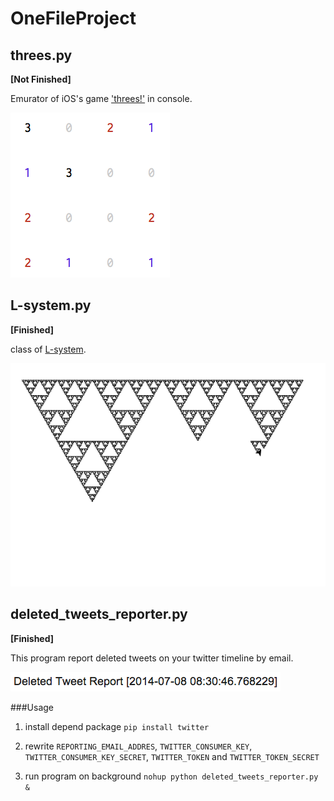OneFileProject
==============

## threes.py
__[Not Finished]__

Emurator of iOS's game ['threes!'](https://itunes.apple.com/jp/app/threes!/id779157948?mt=8) in console.

![](images/threes.png)

## L-system.py
__[Finished]__

class of [L-system](http://en.wikipedia.org/wiki/L-system).

![](images/lsystem.png)

## deleted_tweets_reporter.py
__[Finished]__

This program report deleted tweets on your twitter timeline by email.

![](images/dtr.png)

###Usage
1. install depend package `pip install twitter`

2. rewrite `REPORTING_EMAIL_ADDRES`, `TWITTER_CONSUMER_KEY`, `TWITTER_CONSUMER_KEY_SECRET`, `TWITTER_TOKEN` and `TWITTER_TOKEN_SECRET`

3. run program on background `nohup python deleted_tweets_reporter.py &`
